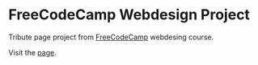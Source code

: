 # FreeCodeCamp Webdesign Project
Tribute page project from [FreeCodeCamp](https://www.freecodecamp.org/) webdesing course.

Visit the [page](https://josedaking.github.io/FreeCodeCamp-Portfolio-Page/.). 